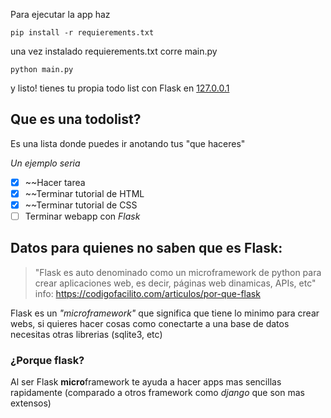 Para ejecutar la app haz
```
pip install -r requierements.txt
```
una vez instalado requierements.txt corre main.py

```
python main.py
```

y listo! tienes tu propia todo list con Flask en [127.0.0.1](http://127.0.0.1:5000)

## Que es una todolist?

Es una lista donde puedes ir anotando tus "que haceres"

_Un ejemplo seria_

- [x] ~~Hacer tarea
- [x] ~~Terminar tutorial de HTML
- [x] ~~Terminar tutorial de CSS
- [ ] Terminar webapp con _Flask_

## Datos para quienes no saben que es Flask:

> "Flask es auto denominado como un microframework de python para crear aplicaciones web, es decir, páginas web dinamicas, APIs, etc"
info: https://codigofacilito.com/articulos/por-que-flask

Flask es un _"microframework"_ que significa que tiene lo minimo para crear webs, si quieres hacer cosas como conectarte a una base de datos necesitas otras librerias (sqlite3, etc)

### ¿Porque flask?

Al ser Flask **micro**framework te ayuda a hacer apps mas sencillas rapidamente (comparado a otros framework como _django_ que son mas extensos)

